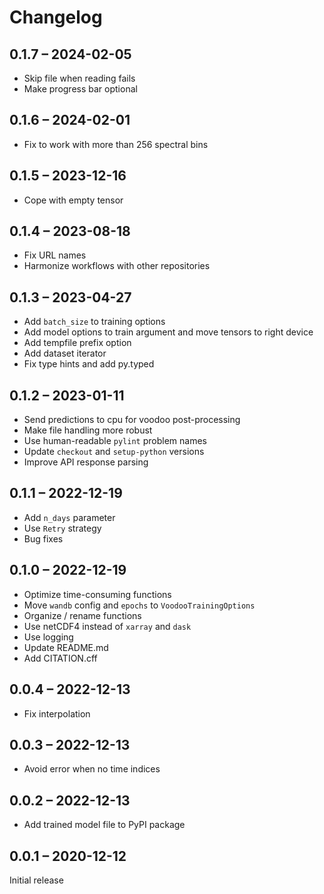 # Changelog

## 0.1.7 – 2024-02-05

- Skip file when reading fails
- Make progress bar optional

## 0.1.6 – 2024-02-01

- Fix to work with more than 256 spectral bins

## 0.1.5 – 2023-12-16

- Cope with empty tensor

## 0.1.4 – 2023-08-18

- Fix URL names
- Harmonize workflows with other repositories

## 0.1.3 – 2023-04-27

- Add `batch_size` to training options
- Add model options to train argument and move tensors to right device
- Add tempfile prefix option
- Add dataset iterator
- Fix type hints and add py.typed

## 0.1.2 – 2023-01-11

- Send predictions to cpu for voodoo post-processing
- Make file handling more robust
- Use human-readable `pylint` problem names
- Update `checkout` and `setup-python` versions
- Improve API response parsing

## 0.1.1 – 2022-12-19

- Add `n_days` parameter
- Use `Retry` strategy
- Bug fixes

## 0.1.0 – 2022-12-19

- Optimize time-consuming functions
- Move `wandb` config and `epochs` to `VoodooTrainingOptions`
- Organize / rename functions
- Use netCDF4 instead of `xarray` and `dask`
- Use logging
- Update README.md
- Add CITATION.cff

## 0.0.4 – 2022-12-13

- Fix interpolation

## 0.0.3 – 2022-12-13

- Avoid error when no time indices

## 0.0.2 – 2022-12-13

- Add trained model file to PyPI package

## 0.0.1 – 2020-12-12

Initial release
